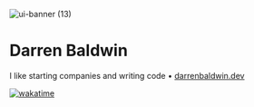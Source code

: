 

![ui-banner (13)](https://github.com/DarrenBaldwin07/DarrenBaldwin07/assets/68653294/a53fce84-b120-489d-a795-12be94e67641)


# Darren Baldwin
I like starting companies and writing code • <a href='https://darrenbaldwin.dev' target='_blank'>darrenbaldwin.dev</a> 

[![wakatime](https://wakatime.com/badge/user/4846b6ec-023c-402e-9ec8-c2ad667aea0f.svg)](https://wakatime.com/@4846b6ec-023c-402e-9ec8-c2ad667aea0f)

